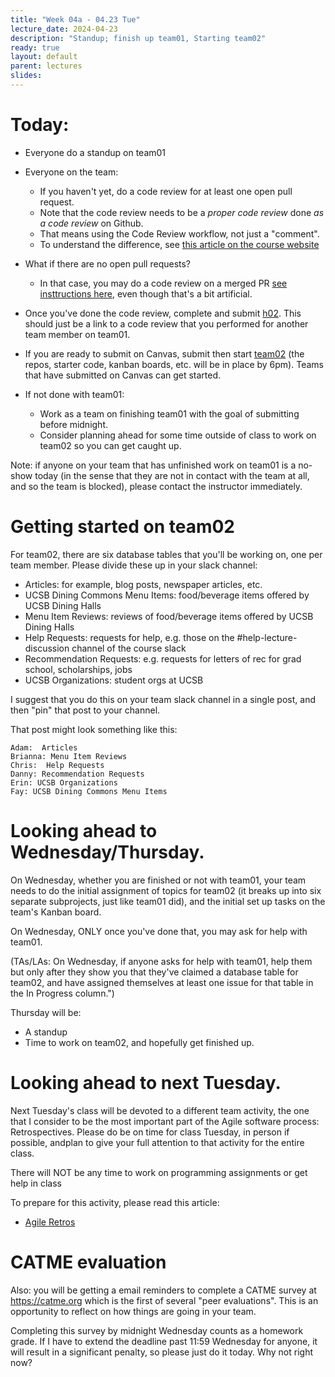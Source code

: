 ```yaml
---
title: "Week 04a - 04.23 Tue"
lecture_date: 2024-04-23
description: "Standup; finish up team01, Starting team02"
ready: true
layout: default
parent: lectures
slides:
---
```


<!-- # Update on team01 progress

Overall, it appears that 7 of the 12 teams are pretty close to finishing up and submitting team01, so we will start team02 today, which keeps us on schedule.  Note that if the schedule slips, it doesn't impact the staff—it impacts all of you.   The number one piece of feedback that I consistently get on course evaluations is "start the legacy code projects" sooner.    I'm trying to do that.  But I can't do that without your help; you have to stay on schedule as well.

Andrew and I have gone through all 12 teams Kanban boards to give you some individual level team feedback on how you are doing.  Please look at that, and work as a team to address it. -->

# Today:
* Everyone do a standup on team01
* Everyone on the team:
  - If you haven't yet, do a code review for at least one open pull request.
  - Note that the code review needs to be a *proper code review* done *as a code review* on Github.
  - That means using the Code Review workflow, not just a "comment".
  - To understand the difference, see [this article on the course website](https://ucsb-cs156.github.io/topics/code_reviews/code_reviews_github.html)
* What if there are no open pull requests?
  - In that case, you may do a code review on a merged PR [see insttructions here](https://ucsb-cs156.github.io/topics/code_reviews/reviewing_a_merged_PR.html), even though that's a bit artificial.

* Once you've done the code review, complete and submit [h02](https://ucsb-cs156.github.io/s24/hwk/h02). This should just be a link to a code review that you performed for another team member on team01.
* If you are ready to submit on Canvas, submit then start [team02](https://ucsb-cs156.github.io/s24/lab/team02.html) (the repos, starter code, kanban boards, etc. will be in place by 6pm).   Teams that have submitted on Canvas can get started.
* If not done with team01:
  - Work as a team on finishing team01 with the goal of submitting before midnight.
  - Consider planning ahead for some time outside of class to work on team02 so you can get caught up.

Note: if anyone on your team that has unfinished work on team01 is a no-show today (in the sense that they are not in contact with the team at all, and so the team is blocked), please contact the instructor immediately.

# Getting started on team02

For team02, there are six database tables that you'll be working on, one per team member.  Please divide these up in your slack channel:
* Articles: for example, blog posts, newspaper articles, etc.
* UCSB Dining Commons Menu Items: food/beverage items offered by UCSB Dining Halls
* Menu Item Reviews: reviews of food/beverage items offered by UCSB Dining Halls
* Help Requests: requests for help, e.g. those on the #help-lecture-discussion channel of the course slack
* Recommendation Requests: e.g. requests for letters of rec for grad school, scholarships, jobs
* UCSB Organizations: student orgs at UCSB

I suggest that you do this on your team slack channel in a single post, and then "pin" that post to your channel.

That post might look something like this:

```
Adam:  Articles
Brianna: Menu Item Reviews
Chris:  Help Requests
Danny: Recommendation Requests
Erin: UCSB Organizations
Fay: UCSB Dining Commons Menu Items
```

# Looking ahead to Wednesday/Thursday.

On Wednesday, whether you are finished or not with team01,  your team needs to do the initial assignment of topics for team02 (it breaks up into six separate subprojects, just like team01 did), and the initial set up tasks on the team's Kanban board.

On Wednesday, ONLY once you've done that, you may ask for help with team01.

(TAs/LAs: On Wednesday, if anyone asks for help with team01, help them but only after they show you that they've claimed a database table for team02, and have assigned themselves at least one issue for that table in the In Progress column.")

Thursday will be:
* A standup
* Time to work on team02, and hopefully get finished up.

# Looking ahead to next Tuesday.

Next Tuesday's class will be devoted to a different team activity, the one that I consider to be the most important part of the Agile software process: Retrospectives.    Please do be on time for class Tuesday, in person 
if possible, andplan to give your full attention to that activity
for the entire class.

There will NOT be any time to work on programming assignments
or get help in class 

To prepare for this activity, please read this article:

* [Agile Retros](https://ucsb-cs156.github.io/topics/agile/agile_retros.html)

# CATME evaluation

Also: you will be getting a email reminders to complete a CATME survey at <https://catme.org> which is the first of several "peer evaluations".  This is an opportunity to reflect on how things are going in your team.    

Completing this survey by midnight Wednesday counts as a homework grade.   If I have to extend the deadline past 11:59 Wednesday for anyone, it will result in a significant penalty, so please just do it today.  Why not right now?

